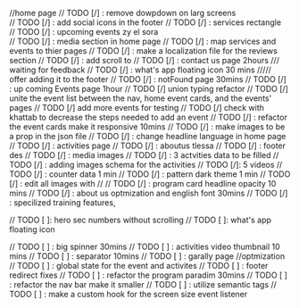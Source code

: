 //home page
// TODO [/] : remove dowpdown on larg screens  
// TODO [/] : add social icons in the footer
// TODO [/] : services rectangle  
// TODO [/] : upcoming events zy el sora  
// TODO [/] : media section in home page
// TODO [/] : map services and events to thier pages
// TODO [/] : make a localization file for the reviews section
// TODO [/] : add scroll to
// TODO [/] : contact us page 2hours /// waiting for feedback
// TODO [/] : what's app floating icon 30 mins ///// offer adding it to the footer
// TODO [/] : notFound page 30mins
// TODO [/] : up coming Events page 1hour
// TODO [/] union typing refactor
// TODO [/] unite the event list between the nav, home event cards, and the events' pages
// TODO [/] add more events for testing
// TODO [/] check with khattab to decrease the steps needed to add an event
// TODO [/] : refactor the event cards make it responsive 10mins
// TODO [/] : make images to be a prop in the json file
// TODO [/] : change headline language in home page
// TODO [/] : activities page
// TODO [/] : aboutus tlessa
// TODO [/] : footer des
// TODO [/] : media images
// TODO [/] : 3 actvities data to be filled
// TODO [/] : adding images schema for the activities
// TODO [/]: 5 videos
// TODO [/] : counter data 1 min
// TODO [/] : pattern dark theme 1 min
// TODO [/] : edit all images with //
// TODO [/] : program card headline opacity 10 mins
// TODO [/] : about us optmization and english font 30mins
// TODO [/] : specilized training features,

// TODO [ ]: hero sec numbers without scrolling
// TODO [ ]: what's app floating icon

// TODO [ ] : big spinner 30mins
// TODO [ ] : activities video thumbnail 10 mins
// TODO [ ] : separator 10mins
// TODO [ ] : garally page
//optmization
// TODO [ ] : global state for the event and activites
// TODO [ ] : footer redirect fixes
// TODO [ ] : refactor the program paradim 30mins
// TODO [ ] : refactor the nav bar make it smaller
// TODO [ ] : utilize semantic tags
// TODO [ ] : make a custom hook for the screen size event listener
